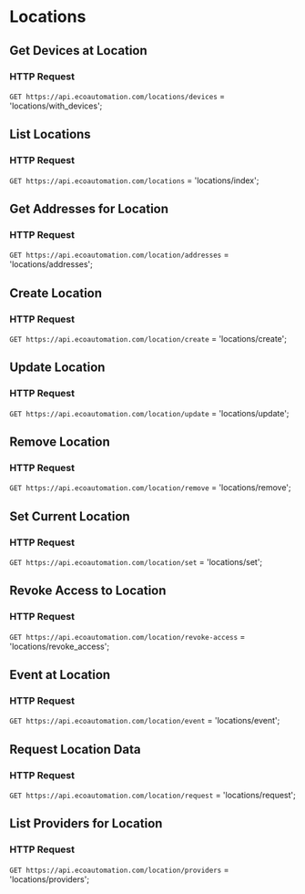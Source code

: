 # Locations
## Get Devices at Location
### HTTP Request

`GET https://api.ecoautomation.com/locations/devices`
= 'locations/with_devices';

## List Locations
### HTTP Request

`GET https://api.ecoautomation.com/locations`
= 'locations/index';

## Get Addresses for Location
### HTTP Request

`GET https://api.ecoautomation.com/location/addresses`
= 'locations/addresses';

## Create Location
### HTTP Request

`GET https://api.ecoautomation.com/location/create`
= 'locations/create';

## Update Location
### HTTP Request

`GET https://api.ecoautomation.com/location/update`
= 'locations/update';

## Remove Location
### HTTP Request

`GET https://api.ecoautomation.com/location/remove`
= 'locations/remove';

## Set Current Location
### HTTP Request

`GET https://api.ecoautomation.com/location/set`
= 'locations/set';

## Revoke Access to Location
### HTTP Request

`GET https://api.ecoautomation.com/location/revoke-access`
= 'locations/revoke_access';

## Event at Location
### HTTP Request

`GET https://api.ecoautomation.com/location/event`
= 'locations/event';

## Request Location Data
### HTTP Request

`GET https://api.ecoautomation.com/location/request`
= 'locations/request';

## List Providers for Location
### HTTP Request

`GET https://api.ecoautomation.com/location/providers`
= 'locations/providers';


